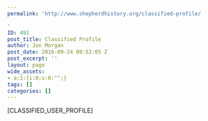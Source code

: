 ```yaml
---
permalink: 'http://www.shepherdhistory.org/classified-profile/

'
ID: 491
post_title: Classified Profile
author: Jon Morgan
post_date: 2016-09-24 08:52:05 Z
post_excerpt: ''
layout: page
wide_assets:
- a:1:{i:0;s:0:"";}
tags: []
categories: []
---
```


[CLASSIFIED_USER_PROFILE]